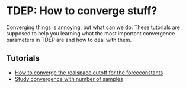 TDEP: How to converge stuff?
===

Converging things is annoying, but what can we do. These tutorials are supposed to help you learning what the most important convergence parameters in TDEP are and how to deal with them.

## Tutorials

- [How to converge the realspace cutoff for the forceconstants](./cutoff/README.md)
- [Study convergence with number of samples](./sampling/README.md)
